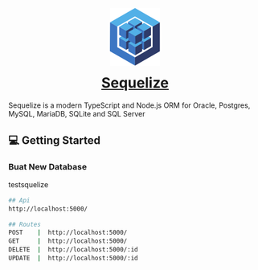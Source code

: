 <p align="center"><img src="logo.svg" width="100" alt="Sequelize logo" /></p>
<h1 align="center" style="margin-top: 0;"><a href="https://sequelize.org">Sequelize</a></h1>
Sequelize is a modern TypeScript and Node.js ORM for Oracle, Postgres, MySQL, MariaDB, SQLite and SQL Server

## :computer: Getting Started

### Buat New Database
testsquelize

```bash
## Api
http://localhost:5000/
```

```bash
## Routes
POST    |  http://localhost:5000/
GET     |  http://localhost:5000/
DELETE  |  http://localhost:5000/:id
UPDATE  |  http://localhost:5000/:id
```
